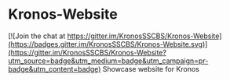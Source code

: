 # Kronos-Website

[![Join the chat at https://gitter.im/KronosSSCBS/Kronos-Website](https://badges.gitter.im/KronosSSCBS/Kronos-Website.svg)](https://gitter.im/KronosSSCBS/Kronos-Website?utm_source=badge&utm_medium=badge&utm_campaign=pr-badge&utm_content=badge)
Showcase website for Kronos
